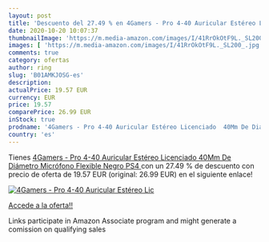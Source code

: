 ```yaml
---
layout: post
title: 'Descuento del 27.49 % en 4Gamers - Pro 4-40 Auricular Estéreo Lic'
date: 2020-10-20 10:07:37
thumbnailImage: 'https://m.media-amazon.com/images/I/41RrOkOtF9L._SL200_.jpg'
images: [ 'https://m.media-amazon.com/images/I/41RrOkOtF9L._SL200_.jpg' ]
comments: true
category: ofertas
author: ring
slug: 'B01AMKJOSG-es'
description:
actualPrice: 19.57 EUR
currency: EUR
price: 19.57
comparePrice: 26.99 EUR
inStock: true
prodname: '4Gamers - Pro 4-40 Auricular Estéreo Licenciado  40Mm De Diámetro  Micrófono Flexible  Negro  PS4 '
country: 'es'
---
```


Tienes [4Gamers - Pro 4-40 Auricular Estéreo Licenciado  40Mm De Diámetro  Micrófono Flexible  Negro  PS4 ](https://www.amazon.es/dp/B01AMKJOSG/?tag=tolees-21) con un 27.49 % de descuento con precio de oferta de 19.57 EUR (original: 26.99 EUR) en el siguiente enlace!

[![4Gamers - Pro 4-40 Auricular Estéreo Lic](https://m.media-amazon.com/images/I/41RrOkOtF9L._SL200_.jpg)](https://www.amazon.es/dp/B01AMKJOSG/?tag=tolees-21)

[Accede a la oferta!!](https://www.amazon.es/dp/B01AMKJOSG/?tag=tolees-21)

Links participate in Amazon Associate program and might generate a comission on qualifying sales


